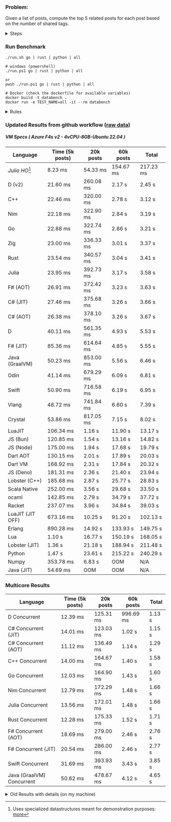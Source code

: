 ### Problem:

Given a list of posts, compute the top 5 related posts for each post based on the number of shared tags.

<details>
<summary> Steps </summary>

-   Read the posts JSON file.
-   Iterate over the posts and populate a map containing: `tag -> List<int>`, with the int representing the post index of each post with that tag.
-   Iterate over the posts and for each post:
    -   Create a map: `PostIndex -> int` to track the number of shared tags
    -   For each tag, Iterate over the posts that have that tag
    -   For each post, increment the shared tag count in the map.
-   Sort the related posts by the number of shared tags.
-   Write the top 5 related posts for each post to a new JSON file.
</details>

### Run Benchmark

```
./run.sh go | rust | python | all

# windows (powershell)
./run.ps1 go | rust | python | all

or
pwsh ./run.ps1 go | rust | python | all

# Docker (check the dockerfile for available variables)
docker build -t databench .
docker run -e TEST_NAME=all -it --rm databench
```

<details>
<summary> Rules </summary>

<h3>No:</h3>

-   FFI (including assembly inlining)
-   Unsafe code blocks
-   Custom benchmarking
-   Disabling runtime checks (bounds etc)
-   Specific hardware targeting
-   SIMD for single threaded solutions
-   Hardcoding number of posts
-   Lazy evaluation (Unless results are computed at runtime and timed)
-   Computation Caching

<h3>Must:</h3>

-   Support up to 100,000 posts
-   Support UTF8 strings
-   Parse json at runtime
-   Support up to 100 tags
-   Use a stable release of the compiler/runtime
-   Represent tags as strings
-   Be production ready
-   Use less than 8GB of memory
</details>

### Updated Results from github workflow ([raw data](https://github.com/jinyus/related_post_gen/blob/main/raw_results.md))

##### VM Specs ( Azure F4s v2 - 4vCPU-8GB-Ubuntu 22.04 )

| Language       | Time (5k posts)                       | 20k posts                              | 60k posts                           | Total     |
| -------------- | ------------------------------------- | -------------------------------------- | ----------------------------------- | --------- |
| _Julia HO_[^1] | 8.23 ms | 54.33 ms | 154.67 ms | 217.23 ms |
| D (v2) | 21.60 ms | 260.08 ms | 2.17 s | 2.45 s |
| C++ | 22.46 ms | 320.00 ms | 2.78 s | 3.12 s |
| Nim | 22.18 ms | 322.90 ms | 2.84 s | 3.19 s |
| Go | 22.88 ms | 322.74 ms | 2.86 s | 3.21 s |
| Zig | 23.00 ms | 336.33 ms | 3.01 s | 3.37 s |
| Rust | 23.54 ms | 340.57 ms | 3.04 s | 3.41 s |
| Julia | 23.95 ms | 392.73 ms | 3.17 s | 3.58 s |
| F# (AOT) | 26.91 ms | 372.42 ms | 3.23 s | 3.63 s |
| C# (JIT) | 27.46 ms | 375.68 ms | 3.26 s | 3.66 s |
| C# (AOT) | 26.38 ms | 378.10 ms | 3.26 s | 3.67 s |
| D | 40.11 ms | 561.35 ms | 4.93 s | 5.53 s |
| F# (JIT) | 85.36 ms | 614.64 ms | 4.85 s | 5.55 s |
| Java (GraalVM) | 50.23 ms | 853.00 ms | 5.56 s | 6.46 s |
| Odin | 41.14 ms | 679.29 ms | 6.09 s | 6.81 s |
| Swift | 50.90 ms | 716.58 ms | 6.19 s | 6.95 s |
| Vlang | 48.72 ms | 741.84 ms | 6.60 s | 7.39 s |
| Crystal | 53.86 ms | 817.05 ms | 7.15 s | 8.02 s |
| LuaJIT | 106.34 ms | 1.16 s | 11.90 s | 13.17 s |
| JS (Bun) | 120.85 ms | 1.54 s | 13.16 s | 14.82 s |
| JS (Node) | 175.00 ms | 1.94 s | 17.68 s | 19.79 s |
| Dart AOT | 130.15 ms | 2.01 s | 17.89 s | 20.03 s |
| Dart VM | 168.92 ms | 2.31 s | 17.84 s | 20.32 s |
| JS (Deno) | 181.31 ms | 2.36 s | 21.40 s | 23.94 s |
| Lobster (C++) | 185.68 ms | 2.87 s | 25.77 s | 28.83 s |
| Scala Native | 252.00 ms | 3.56 s | 29.68 s | 33.50 s |
| ocaml | 142.85 ms | 2.79 s | 34.79 s | 37.72 s |
| Racket | 237.07 ms | 3.96 s | 34.84 s | 39.03 s |
| LuaJIT (JIT OFF) | 673.16 ms | 10.25 s | 91.20 s | 102.13 s |
| Erlang | 890.28 ms | 14.92 s | 133.93 s | 149.75 s |
| Lua | 1.10 s | 16.77 s | 150.19 s | 168.05 s |
| Lobster (JIT) | 1.36 s | 21.18 s | 188.94 s | 211.48 s |
| Python | 1.47 s | 23.61 s | 215.22 s | 240.29 s |
| Numpy | 353.78 ms | 6.83 s | OOM | N/A |
| Java (JIT) | 54.69 ms | OOM | OOM | N/A |

### Multicore Results

| Language       | Time (5k posts) | 20k posts        | 60k posts        | Total     |
| -------------- | --------------- | ---------------- | ---------------- | --------- |
| D Concurrent | 12.39 ms | 125.31 ms | 996.69 ms | 1.13 s |
| C# Concurrent (JIT) | 14.01 ms | 123.03 ms | 1.02 s | 1.15 s |
| C# Concurrent (AOT) | 11.12 ms | 136.49 ms | 1.14 s | 1.29 s |
| C++ Concurrent | 14.00 ms | 164.67 ms | 1.40 s | 1.58 s |
| Go Concurrent | 12.03 ms | 164.90 ms | 1.43 s | 1.60 s |
| Nim Concurrent | 12.79 ms | 172.29 ms | 1.48 s | 1.66 s |
| Julia Concurrent | 13.56 ms | 172.01 ms | 1.48 s | 1.66 s |
| Rust Concurrent | 12.28 ms | 175.33 ms | 1.52 s | 1.71 s |
| F# Concurrent (AOT) | 18.69 ms | 279.00 ms | 2.46 s | 2.76 s |
| F# Concurrent (JIT) | 20.54 ms | 286.00 ms | 2.46 s | 2.77 s |
| Swift Concurrent | 31.69 ms | 393.93 ms | 3.43 s | 3.85 s |
| Java (GraalVM) Concurrent | 50.62 ms | 478.67 ms | 4.12 s | 4.65 s |

<details>
<summary> Old Results with details (on my machine) </summary>

| Language   | Processing Time | Total (+ I/O) | Details                                                                                                                                                                                                                                                                                         |
| ---------- | --------------- | ------------- | ----------------------------------------------------------------------------------------------------------------------------------------------------------------------------------------------------------------------------------------------------------------------------------------------- |
| Rust       | -               | 4.5s          | Initial                                                                                                                                                                                                                                                                                         |
| Rust v2    | -               | 2.60s         | Replace std HashMap with fxHashMap by [phazer99](https://www.reddit.com/r/rust/comments/16plgok/comment/k1rtr4x/?utm_source=share&utm_medium=web2x&context=3)                                                                                                                                   |
| Rust v3    | -               | 1.28s         | Preallocate and reuse map and unstable sort by [vdrmn](https://www.reddit.com/r/rust/comments/16plgok/comment/k1rzo7g/?utm_source=share&utm_medium=web2x&context=3) and [Darksonn](https://www.reddit.com/r/rust/comments/16plgok/comment/k1rzwdx/?utm_source=share&utm_medium=web2x&context=3) |
| Rust v4    | -               | 0.13s         | Use Post index as key instead of Pointer and Binary Heap by [RB5009](https://www.reddit.com/r/rust/comments/16plgok/comment/k1s5ea0/?utm_source=share&utm_medium=web2x&context=3)                                                                                                               |
| Rust v5    | 38ms            | 52ms          | Rm hashing from loop and use vec[count] instead of map[index]count by RB5009                                                                                                                                                                                                                    |
| Rust v6    | 23ms            | 36ms          | Optimized Binary Heap Ops by [scottlamb](https://github.com/jinyus/related_post_gen/pull/12)                                                                                                                                                                                                    |
| Rust Rayon | 9ms             | 22ms          | Parallelize by [masmullin2000](https://github.com/jinyus/related_post_gen/pull/4)                                                                                                                                                                                                               |
| Rust Rayon | 8ms             | 22ms          | Remove comparison out of hot loop                                                                                                                                                                                                                                                               |
| ⠀          | ⠀               | ⠀             | ⠀                                                                                                                                                                                                                                                                                               |
| Go         | -               | 1.5s          | Initial                                                                                                                                                                                                                                                                                         |
| Go v2      | -               | 80ms          | Add rust optimizations                                                                                                                                                                                                                                                                          |
| Go v3      | 56ms            | 70ms          | Use goccy/go-json                                                                                                                                                                                                                                                                               |
| Go v3      | 34ms            | 55ms          | Use generic binaryheap by [DrBlury](https://github.com/jinyus/related_post_gen/pull/7)                                                                                                                                                                                                          |
| Go v4      | 26ms            | 50ms          | Replace binary heap with custom priority queue                                                                                                                                                                                                                                                  |
| Go v5      | 20ms            | 43ms          | Remove comparison out of hot loop                                                                                                                                                                                                                                                               |
| Go Con     | 10ms            | 33ms          | Go concurrency by [tirprox](https://github.com/jinyus/related_post_gen/pull/17) and [DrBlury](https://github.com/jinyus/related_post_gen/pull/8)                                                                                                                                                |
| Go Con v2  | 5ms             | 29ms          | Use arena, use waitgroup, rm binheap by [DrBlury](https://github.com/jinyus/related_post_gen/pull/20)                                                                                                                                                                                           |
| ⠀          | ⠀               | ⠀             | ⠀                                                                                                                                                                                                                                                                                               |
| Python     | -               | 7.81s         | Initial                                                                                                                                                                                                                                                                                         |
| Python v2  | 1.35s           | 1.53s         | Add rust optimizations by [dave-andersen](https://github.com/jinyus/related_post_gen/pull/10)                                                                                                                                                                                                   |
| Numpy      | 0.57s           | 0.85s         | Numpy implementation by [Copper280z](https://github.com/jinyus/related_post_gen/pull/11)                                                                                                                                                                                                        |
| ⠀          | ⠀               | ⠀             | ⠀                                                                                                                                                                                                                                                                                               |
| Crystal    | 50ms            | 96ms          | Inital w/ previous optimizations                                                                                                                                                                                                                                                                |
| Crystal v2 | 33ms            | 72ms          | Replace binary heap with custom priority queue                                                                                                                                                                                                                                                  |
| ⠀          | ⠀               | ⠀             | ⠀                                                                                                                                                                                                                                                                                               |
| Odin       | 110ms           | 397ms         | Ported from golang code                                                                                                                                                                                                                                                                         |
| Odin v2    | 104ms           | 404ms         | Remove comparison out of hot loop                                                                                                                                                                                                                                                               |
| ⠀          | ⠀               | ⠀             | ⠀                                                                                                                                                                                                                                                                                               |
| Dart VM    | 125ms           | 530ms         | Ported from golang code                                                                                                                                                                                                                                                                         |
| Dart bin   | 274ms           | 360ms         | Compiled executable                                                                                                                                                                                                                                                                             |
| ⠀          | ⠀               | ⠀             | ⠀                                                                                                                                                                                                                                                                                               |
| Vlang      | 339ms           | 560ms         | Ported from golang code                                                                                                                                                                                                                                                                         |
| ⠀          | ⠀               | ⠀             | ⠀                                                                                                                                                                                                                                                                                               |
| Zig        | 80ms            | 110ms         | Provided by [akhildevelops](https://github.com/jinyus/related_post_gen/pull/30)                                                                                                                                                                                                                 |

</details>

[^1]: Uses specialized datastructures meant for demonstration purposes: [more](https://github.com/LilithHafner/Jokes/tree/main/SuperDataStructures.jl)